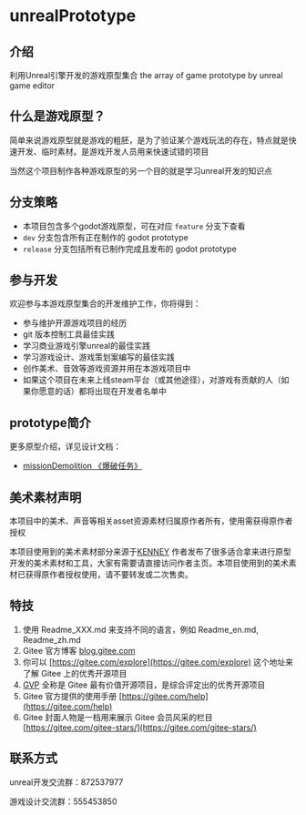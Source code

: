 # unrealPrototype

## 介绍

利用Unreal引擎开发的游戏原型集合
the array of game prototype by unreal game editor 

## 什么是游戏原型？

简单来说游戏原型就是游戏的粗胚，是为了验证某个游戏玩法的存在，特点就是快速开发、临时素材。是游戏开发人员用来快速试错的项目

当然这个项目制作各种游戏原型的另一个目的就是学习unreal开发的知识点

## 分支策略

- 本项目包含多个godot游戏原型，可在对应 `feature` 分支下查看
- `dev` 分支包含所有正在制作的 godot prototype
- `release` 分支包括所有已制作完成且发布的 godot prototype

## 参与开发

欢迎参与本游戏原型集合的开发维护工作，你将得到：

- 参与维护开源游戏项目的经历
- git 版本控制工具最佳实践
- 学习商业游戏引擎unreal的最佳实践
- 学习游戏设计、游戏策划案编写的最佳实践
- 创作美术、音效等游戏资源并用在本游戏项目中
- 如果这个项目在未来上线steam平台（或其他途径），对游戏有贡献的人（如果你愿意的话）都将出现在开发者名单中

## prototype简介

更多原型介绍，详见设计文档：

- [missionDemolition 《爆破任务》](Docs\missionDemolition.md)

## 美术素材声明

本项目中的美术、声音等相关asset资源素材归属原作者所有，使用需获得原作者授权

本项目使用到的美术素材部分来源于[KENNEY](https://www.kenney.nl/)
作者发布了很多适合拿来进行原型开发的美术素材和工具，大家有需要请直接访问作者主页。本项目使用到的美术素材已获得原作者授权使用，请不要转发或二次售卖。

## 特技

1.  使用 Readme\_XXX.md 来支持不同的语言，例如 Readme\_en.md, Readme\_zh.md
2.  Gitee 官方博客 [blog.gitee.com](https://blog.gitee.com)
3.  你可以 [https://gitee.com/explore](https://gitee.com/explore) 这个地址来了解 Gitee 上的优秀开源项目
4.  [GVP](https://gitee.com/gvp) 全称是 Gitee 最有价值开源项目，是综合评定出的优秀开源项目
5.  Gitee 官方提供的使用手册 [https://gitee.com/help](https://gitee.com/help)
6.  Gitee 封面人物是一档用来展示 Gitee 会员风采的栏目 [https://gitee.com/gitee-stars/](https://gitee.com/gitee-stars/)

## 联系方式

unreal开发交流群：872537977

游戏设计交流群：555453850
